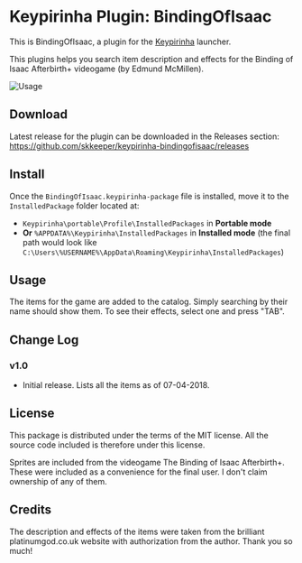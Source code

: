 # Keypirinha Plugin: BindingOfIsaac

This is BindingOfIsaac, a plugin for the
[Keypirinha](http://keypirinha.com) launcher.

This plugins helps you search item description and effects for the Binding of Isaac Afterbirth+ videogame (by Edmund McMillen).

![Usage](https://imgur.com/a/vynKj "Usage")


## Download

Latest release for the plugin can be downloaded in the Releases section:
https://github.com/skkeeper/keypirinha-bindingofisaac/releases


## Install

Once the `BindingOfIsaac.keypirinha-package` file is installed,
move it to the `InstalledPackage` folder located at:

* `Keypirinha\portable\Profile\InstalledPackages` in **Portable mode**
* **Or** `%APPDATA%\Keypirinha\InstalledPackages` in **Installed mode** (the
  final path would look like
  `C:\Users\%USERNAME%\AppData\Roaming\Keypirinha\InstalledPackages`)


## Usage

The items for the game are added to the catalog. Simply searching by their name should show them. To see their effects, select one and press "TAB".


## Change Log

### v1.0

* Initial release. Lists all the items as of 07-04-2018.


## License

This package is distributed under the terms of the MIT license. All the source code included is therefore under this license.

Sprites are included from the videogame The Binding of Isaac Afterbirth+. These were included as a convenience for the final user. I don't claim ownership of any of them.

## Credits

The description and effects of the items were taken from the brilliant platinumgod.co.uk website with authorization from the author. Thank you so much!
